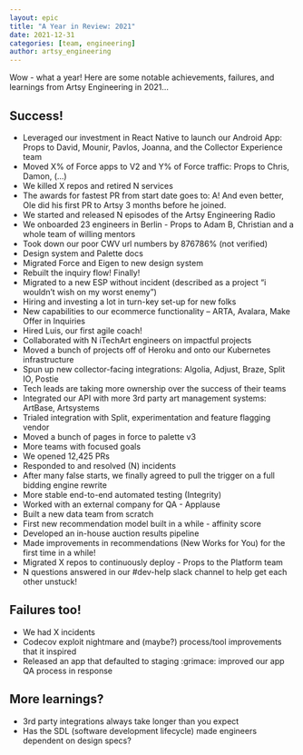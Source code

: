 ```yaml
---
layout: epic
title: "A Year in Review: 2021"
date: 2021-12-31
categories: [team, engineering]
author: artsy_engineering
---
```


Wow - what a year! Here are some notable achievements, failures, and learnings from Artsy Engineering in 2021...

<!-- more -->

## Success!

- Leveraged our investment in React Native to launch our Android App: Props to David, Mounir, Pavlos, Joanna, and the Collector Experience team
- Moved X% of Force apps to V2 and Y% of Force traffic: Props to Chris, Damon, (...)
- We killed X repos and retired N services
- The awards for fastest PR from start date goes to: A! And even better, Ole did his first PR to Artsy 3 months before he joined.
- We started and released N episodes of the Artsy Engineering Radio
- We onboarded 23 engineers in Berlin - Props to Adam B, Christian and a whole team of willing mentors
- Took down our poor CWV url numbers by 876786% (not verified)
- Design system and Palette docs
- Migrated Force and Eigen to new design system
- Rebuilt the inquiry flow! Finally!
- Migrated to a new ESP without incident (described as a project “i wouldn’t wish on my worst enemy”)
- Hiring and investing a lot in turn-key set-up for new folks
- New capabilities to our ecommerce functionality – ARTA, Avalara, Make Offer in Inquiries
- Hired Luis, our first agile coach!
- Collaborated with N iTechArt engineers on impactful projects
- Moved a bunch of projects off of Heroku and onto our Kubernetes infrastructure
- Spun up new collector-facing integrations: Algolia, Adjust, Braze, Split IO, Postie
- Tech leads are taking more ownership over the success of their teams
- Integrated our API with more 3rd party art management systems: ArtBase, Artsystems
- Trialed integration with Split, experimentation and feature flagging vendor
- Moved a bunch of pages in force to palette v3
- More teams with focused goals
- We opened 12,425 PRs
- Responded to and resolved (N) incidents
- After many false starts, we finally agreed to pull the trigger on a full bidding engine rewrite
- More stable end-to-end automated testing (Integrity)
- Worked with an external company for QA - Applause
- Built a new data team from scratch
- First new recommendation model built in a while - affinity score
- Developed an in-house auction results pipeline
- Made improvements in recommendations (New Works for You) for the first time in a while!
- Migrated X repos to continuously deploy - Props to the Platform team
- N questions answered in our #dev-help slack channel to help get each other unstuck!

## Failures too!

- We had X incidents
- Codecov exploit nightmare and (maybe?) process/tool improvements that it inspired
- Released an app that defaulted to staging :grimace: improved our app QA process in response

## More learnings?

- 3rd party integrations always take longer than you expect
- Has the SDL (software development lifecycle) made engineers dependent on design specs?